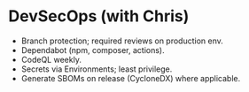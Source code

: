 # DevSecOps (with Chris)

- Branch protection; required reviews on production env.
- Dependabot (npm, composer, actions).
- CodeQL weekly.
- Secrets via Environments; least privilege.
- Generate SBOMs on release (CycloneDX) where applicable.
